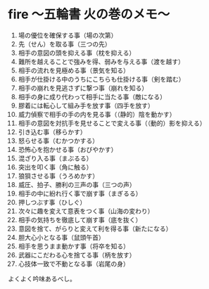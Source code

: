 # fire 〜五輪書 火の巻のメモ〜

1. 場の優位を確保する事（場の次第）
2. 先（せん）を取る事（三つの先）
3. 相手の意図の頭を抑える事（枕を抑える）
4. 難所を越えることで強みを得、弱みを与える事（渡を越す）
5. 相手の流れを見極める事（景気を知る）
6. 相手が仕掛ける中のうちにこちらも仕掛ける事（剣を踏む）
7. 相手の崩れを見逃さずに撃つ事（崩れを知る）
8. 相手の身に成り代わって相手に当たる事（敵になる）
9. 膠着には転心して組み手を放す事（四手を放す）
10. 威力偵察で相手の手の内を見る事（（静的）陰を動かす）
11. 相手の意図を対抗手を見せることで変える事（（動的）影を抑える）
12. 引き込む事（移らかす）
13. 怒らせる事（むかつかする）
14. 恐怖心を抱かせる事（おびやかす）
15. 混ざり入る事（まぶるる）
16. 突出を叩く事（角に触る）
17. 狼狽させる事（うろめかす）
18. 威圧、拍子、勝利の三声の事（三つの声）
19. 相手の中に紛れ行く事で崩す事（まぎるる）
20. 押しつぶす事（ひしぐ）
21. 次々に趣を変えて意表をつく事（山海の変わり）
22. 相手の気持ちを徹底して崩す事（底を抜く）
23. 意図を捨て、がらりと変えて利を得る事（新たになる）
24. 胆大心小となる事（鼠頭午首）
25. 相手を思うまま動かす事（将卒を知る）
26. 武器にこだわる心を捨てる事（柄を放す）
27. 心技体一致で不動となる事（岩尾の身）

よくよく吟味あるべし。
